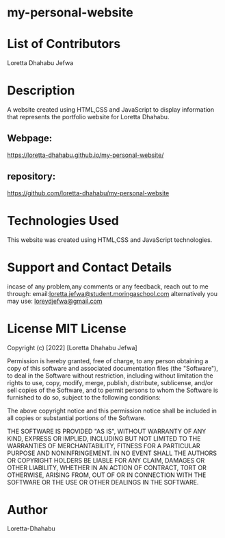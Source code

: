 # my-personal-website
# List of Contributors 
Loretta Dhahabu Jefwa
 # Description 
 A website created using HTML,CSS and JavaScript to display information that represents the portfolio website for Loretta Dhahabu. 
 ## Webpage: 
 https://loretta-dhahabu.github.io/my-personal-website/

## repository:
https://github.com/loretta-dhahabu/my-personal-website 
# Technologies Used 
This website was created using HTML,CSS and JavaScript technologies. 
# Support and Contact Details
 incase of any problem,any comments or any feedback, reach out to me through: email:loretta.jefwa@student.moringaschool.com alternatively you may use: loreydjefwa@gmail.com

# License MIT License

Copyright (c) [2022] [Loretta Dhahabu Jefwa]

Permission is hereby granted, free of charge, to any person obtaining a copy of this software and associated documentation files (the "Software"), to deal in the Software without restriction, including without limitation the rights to use, copy, modify, merge, publish, distribute, sublicense, and/or sell copies of the Software, and to permit persons to whom the Software is furnished to do so, subject to the following conditions:

The above copyright notice and this permission notice shall be included in all copies or substantial portions of the Software.

THE SOFTWARE IS PROVIDED "AS IS", WITHOUT WARRANTY OF ANY KIND, EXPRESS OR IMPLIED, INCLUDING BUT NOT LIMITED TO THE WARRANTIES OF MERCHANTABILITY, FITNESS FOR A PARTICULAR PURPOSE AND NONINFRINGEMENT. IN NO EVENT SHALL THE AUTHORS OR COPYRIGHT HOLDERS BE LIABLE FOR ANY CLAIM, DAMAGES OR OTHER LIABILITY, WHETHER IN AN ACTION OF CONTRACT, TORT OR OTHERWISE, ARISING FROM, OUT OF OR IN CONNECTION WITH THE SOFTWARE OR THE USE OR OTHER DEALINGS IN THE SOFTWARE.

# Author 
Loretta-Dhahabu
